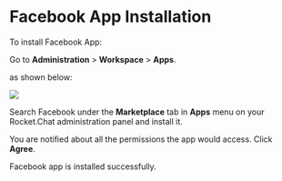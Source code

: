 # Facebook App Installation

To install Facebook App:

Go to **Administration** > **Workspace** > **Apps**.

as shown below:

![](<../../../../../.gitbook/assets/2021-11-20\_23-29-48 (1) (1) (1) (1) (12) (10) (1) (1) (10) (24).png>)

Search Facebook under the **Marketplace** tab in **Apps** menu on your Rocket.Chat administration panel and install it.

You are notified about all the permissions the app would access. Click **Agree**.

Facebook app is installed successfully.
